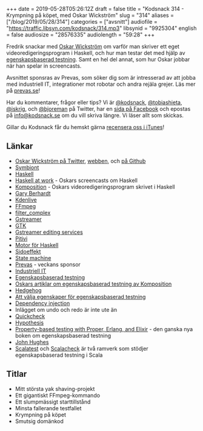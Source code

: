 +++
date = 2019-05-28T05:26:12Z
draft = false
title = "Kodsnack 314 - Krympning på köpet, med Oskar Wickström"
slug = "314"
aliases = ["/blog/2019/05/28/314"]
categories = ["avsnitt"]
audiofile = "https://traffic.libsyn.com/kodsnack/314.mp3"
libsynid = "9925304"
english = false
audiosize = "28576335"
audiolength = "59:28"
+++

Fredrik snackar med [Oskar Wickström](https://twitter.com/owickstrom) om varför man skriver ett eget videoredigeringsprogram i Haskell, och hur man testar det med hjälp av [egenskapsbaserad testning](https://hypothesis.works/articles/what-is-property-based-testing/). Samt en hel del annat, som hur Oskar jobbar när han spelar in screencasts.

Avsnittet sponsras av Prevas, som söker dig som är intresserad av att jobba med industriell IT, integrationer mot robotar och andra rejäla grejer. Läs mer på [prevas.se](https://prevas.se/)!

Har du kommentarer, frågor eller tips? Vi är [@kodsnack](https://www.twitter.com/kodsnack), [@tobiashieta](https://www.twitter.com/tobiashieta), [@iskrig](https://www.twitter.com/iskrig), och [@bjoreman](https://www.twitter.com/bjoreman) på Twitter, har en [sida på Facebook](https://www.facebook.com/kodsnack) och epostas på [info@kodsnack.se](mailto:info@kodsnack.se) om du vill skriva längre. Vi läser allt som skickas.

Gillar du Kodsnack får du hemskt gärna [recensera oss i iTunes](http://itunes.apple.com/se/podcast/kodsnack/id561631498?l=en)!

## Länkar ##
* [Oskar Wickström på Twitter](https://twitter.com/owickstrom), [webben](https://wickstrom.tech), och [på Github](https://github.com/owickstrom/)
* [Symbiont](https://symbiont.io/)
* [Haskell](https://www.haskell.org/)
* [Haskell at work](https://haskell-at-work.com/) - Oskars screencasts om Haskell
* [Komposition](https://owickstrom.github.io/komposition/) - Oskars videoredigeringsprogram skrivet i Haskell
* [Gary Berhardt](https://twitter.com/garybernhardt?ref_src=twsrc%5Eappleosx%7Ctwcamp%5Esafari%7Ctwgr%5Eprofile)
* [Kdenlive](https://kdenlive.org/en/)
* [FFmpeg](https://ffmpeg.org/)
* [filter_complex](https://ffmpeg.org/ffmpeg-filters.html)
* [Gstreamer](https://gstreamer.freedesktop.org/)
* [GTK](https://en.wikipedia.org/wiki/GTK)
* [Gstreamer editing services](https://gstreamer.freedesktop.org/data/doc/gstreamer/head/gstreamer-editing-services/html/ch01.html)
* [Pitivi](http://www.pitivi.org/)
* [Motor för Haskell](https://hackage.haskell.org/package/motor)
* [Sidoeffekt](https://en.wikipedia.org/wiki/Side_effect)
* [State machine](https://en.wikipedia.org/wiki/Finite-state_machine)
* [Prevas](https://prevas.se/) - veckans sponsor
* [Industriell IT](https://sv.wikipedia.org/wiki/Industri_4.0)
* [Egenskapsbaserad testning](https://hypothesis.works/articles/what-is-property-based-testing/)
* [Oskars artiklar om egenskapsbaserad testning av Komposition](https://wickstrom.tech/programming/2019/03/02/property-based-testing-in-a-screencast-editor-introduction.html)
* [Hedgehog](https://hedgehog.qa)
* [Att välja egenskaper för egenskapsbaserad testning](https://fsharpforfunandprofit.com/posts/property-based-testing-2/)
* [Dependency injection](https://en.wikipedia.org/wiki/Dependency_injection)
* Inlägget om undo och redo är inte ute än
* [Quickcheck](https://en.wikipedia.org/wiki/QuickCheck)
* [Hypothesis](https://hypothesis.readthedocs.io/en/latest/)
* [Property-based testing with Proper, Erlang, and Elixir](https://www.propertesting.com/) - den ganska nya boken om egenskapsbaserad testning
* [John Hughes](https://en.wikipedia.org/wiki/John_Hughes_%28computer_scientist%29)
* [Scalatest](http://www.scalatest.org/user_guide/property_based_testing) och [Scalacheck](https://www.scalacheck.org/) är två ramverk som stödjer egenskapsbaserad testning i Scala

## Titlar ##
* Mitt största yak shaving-projekt
* Ett gigantiskt FFmpeg-kommando
* Ett slumpmässigt starttillstånd
* Minsta fallerande testfallet
* Krympning på köpet
* Smutsig domänkod